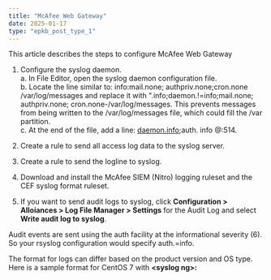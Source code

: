 ```yaml
---
title: "McAfee Web Gateway"
date: 2025-01-17
type: "epkb_post_type_1"
---
```


This article describes the steps to configure McAfee Web Gateway

1. Configure the syslog daemon.  
    a. In File Editor, open the syslog daemon configuration file.  
    b. Locate the line similar to: info:mail.none; authpriv.none;cron.none /var/log/messages and replace it with ".info;daemon.!=info;mail.none; authpriv.none; cron.none-/var/log/messages. This prevents messages  
    from being written to the /var/log/messages file, which could fill the /var partition.  
    c. At the end of the file, add a line: [daemon.info](http://daemon.info);auth. info @<syslog server IP address>:514. 
      
    

3. Create a rule to send all access log data to the syslog server.

5. Create a rule to send the logline to syslog.

7. Download and install the McAfee SIEM (Nitro) logging ruleset and the CEF syslog format ruleset.

9. If you want to send audit logs to syslog, click **Configuration > Alloiances > Log File Manager > Settings** for the Audit Log and select **Write audit log to syslog**.  
      
    

Audit events are sent using the auth facility at the informational severity (6). So your rsyslog configuration would specify auth.=info.

The format for logs can differ based on the product version and OS type. Here is a sample format for CentOS 7 with **&lt;syslog ng&gt;:**
